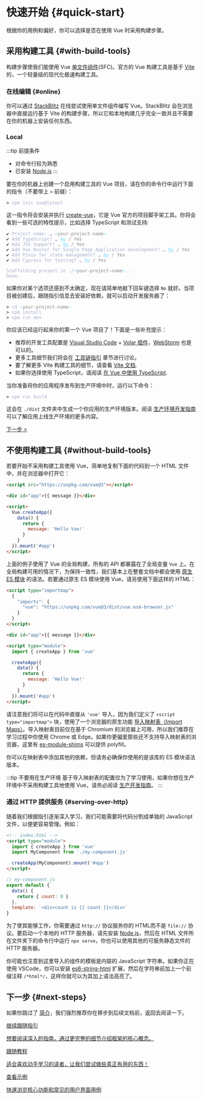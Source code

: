# 快速开始 {#quick-start}

根据你的用例和偏好，你可以选择是否在使用 Vue 时采用构建步骤。

## 采用构建工具 {#with-build-tools}

构建步骤使我们能使用 Vue [单文件组件](/guide/scaling-up/sfc)(SFC)。官方的 Vue 构建工具是基于 [Vite](https://vitejs.dev) 的，一个轻量级的现代化极速构建工具。

### 在线编辑 {#online}

你可以通过 [StackBlitz](https://vite.new/vue) 在线尝试使用单文件组件编写 Vue。StackBlitz 会在浏览器中直接运行基于 Vite 的构建步骤，所以它和本地构建几乎完全一致并且不需要在你的机器上安装任何东西。

### Local

:::tip 前提条件

- 对命令行较为熟悉
- 已安装 [Node.js](https://nodejs.org/)
  :::

要在你的机器上创建一个启用构建工具的 Vue 项目，请在你的命令行中运行下面的指令（不要带上 `>` 前缀）：

<div class="language-sh"><pre><code><span class="line"><span style="color:var(--vt-c-green);">&gt;</span> <span style="color:#A6ACCD;">npm init vue@latest</span></span></code></pre></div>

这一指令将会安装并执行 [create-vue](https://github.com/vuejs/create-vue)，它是 Vue 官方的项目脚手架工具。你将会看到一些可选的特性提示，比如选择 TypeScript 和测试支持:

<div class="language-sh"><pre><code><span style="color:var(--vt-c-green);">✔</span> <span style="color:#A6ACCD;">Project name: <span style="color:#888;">… <span style="color:#89DDFF;">&lt;</span><span style="color:#888;">your-project-name</span><span style="color:#89DDFF;">&gt;</span></span></span>
<span style="color:var(--vt-c-green);">✔</span> <span style="color:#A6ACCD;">Add TypeScript? <span style="color:#888;">… <span style="color:#89DDFF;text-decoration:underline">No</span> / Yes</span></span>
<span style="color:var(--vt-c-green);">✔</span> <span style="color:#A6ACCD;">Add JSX Support? <span style="color:#888;">… <span style="color:#89DDFF;text-decoration:underline">No</span> / Yes</span></span>
<span style="color:var(--vt-c-green);">✔</span> <span style="color:#A6ACCD;">Add Vue Router for Single Page Application development? <span style="color:#888;">… <span style="color:#89DDFF;text-decoration:underline">No</span> / Yes</span></span>
<span style="color:var(--vt-c-green);">✔</span> <span style="color:#A6ACCD;">Add Pinia for state management? <span style="color:#888;">… <span style="color:#89DDFF;text-decoration:underline">No</span> / Yes</span></span>
<span style="color:var(--vt-c-green);">✔</span> <span style="color:#A6ACCD;">Add Cypress for testing? <span style="color:#888;">… <span style="color:#89DDFF;text-decoration:underline">No</span> / Yes</span></span>
<span></span>
<span style="color:#A6ACCD;">Scaffolding project in ./<span style="color:#89DDFF;">&lt;</span><span style="color:#888;">your-project-name</span><span style="color:#89DDFF;">&gt;</span>...</span>
<span style="color:#A6ACCD;">Done.</span></code></pre></div>

如果你对某个选项还感到不太确定，现在请简单地敲下回车键选择 `No` 就好。当项目被创建后，跟随指引信息去安装好依赖，就可以启动开发服务器了：

<div class="language-sh"><pre><code><span class="line"><span style="color:var(--vt-c-green);">&gt; </span><span style="color:#A6ACCD;">cd</span><span style="color:#A6ACCD;"> </span><span style="color:#89DDFF;">&lt;</span><span style="color:#888;">your-project-name</span><span style="color:#89DDFF;">&gt;</span></span>
<span class="line"><span style="color:var(--vt-c-green);">&gt; </span><span style="color:#A6ACCD;">npm install</span></span>
<span class="line"><span style="color:var(--vt-c-green);">&gt; </span><span style="color:#A6ACCD;">npm run dev</span></span>
<span class="line"></span></code></pre></div>

你应该已经运行起来你的第一个 Vue 项目了！下面是一些补充提示：

- 推荐的开发工具配置是 [Visual Studio Code](https://code.visualstudio.com/) + [Volar 插件](https://marketplace.visualstudio.com/items?itemName=johnsoncodehk.volar)，[WebStorm](https://www.jetbrains.com/webstorm/) 也是可以的。
- 更多工具细节我们将会在 [工具链指引](/guide/scaling-up/tooling.html) 章节进行讨论。
- 要了解更多 Vite 构建工具的细节，请查看 [Vite 文档](https://cn.vitejs.dev).
- 如果你选择使用 TypeScript，请阅读 [在 Vue 中使用 TypeScript](scaling-up/typescript.html).

当你准备将你的应用程序发布到生产环境中时，运行以下命令：

<div class="language-sh"><pre><code><span class="line"><span style="color:var(--vt-c-green);">&gt; </span><span style="color:#A6ACCD;">npm run build</span></span>
<span class="line"></span></code></pre></div>

这会在 `./dist` 文件夹中生成一个你应用的生产环境版本。阅读 [生产环境开发指南](/guide/best-practices/production-deployment.html) 可以了解应用上线生产环境的更多内容。

[下一步 >](#next-steps)

## 不使用构建工具 {#without-build-tools}

若要开始不采用构建工具使用 Vue，简单地复制下面的代码到一个 HTML 文件中，并在浏览器中打开它：

```html
<script src="https://unpkg.com/vue@3"></script>

<div id="app">{{ message }}</div>

<script>
  Vue.createApp({
    data() {
      return {
        message: 'Hello Vue!'
      }
    }
  }).mount('#app')
</script>
```

上面的例子使用了 Vue 的全局构建，所有的 API 都暴露在了全局变量 `Vue` 上。在全局构建可用的情况下，为保持一致性，我们基本上在整套文档中都会使用 [原生 ES 模块](https://developer.mozilla.org/en-US/docs/Web/JavaScript/Guide/Modules) 的语法。若要通过原生 ES 模块使用 Vue，请另使用下面这样的 HTML：

```html
<script type="importmap">
  {
    "imports": {
      "vue": "https://unpkg.com/vue@3/dist/vue.esm-browser.js"
    }
  }
</script>

<div id="app">{{ message }}</div>

<script type="module">
  import { createApp } from 'vue'

  createApp({
    data() {
      return {
        message: 'Hello Vue!'
      }
    }
  }).mount('#app')
</script>
```

请注意我们将可以在代码中直接从 `'vue'` 导入，因为我们定义了 `<script type="importmap">` 块，使用了一个浏览器的原生功能 [导入映射表（Import Maps）](https://caniuse.com/import-maps)。导入映射表目前仅在基于 Chromium 的浏览器上可用，所以我们推荐在学习过程中你使用 Chrome 或 Edge。如果你更偏爱那些还不支持导入映射表的浏览器，这里有 [es-module-shims](https://github.com/guybedford/es-module-shims) 可以提供 polyfill。

你可以在映射表中添加其他的依赖，但请务必确保你使用的是该库的 ES 模块语法版本。

:::tip 不要用在生产环境
基于导入映射表的配置仅为了学习使用，如果你想在生产环境中不采用构建工具地使用 Vue，请务必阅读 [生产开发指南](/guide/best-practices/production-deployment.html#without-build-tools)。
:::

### 通过 HTTP 提供服务 {#serving-over-http}

随着我们根据指引逐渐深入学习，我们可能需要将代码分割成单独的 JavaScript 文件，以便更容易管理。例如：

```html
<!-- index.html -->
<script type="module">
  import { createApp } from 'vue'
  import MyComponent from './my-component.js'

  createApp(MyComponent).mount('#app')
</script>
```

```js
// my-component.js
export default {
  data() {
    return { count: 0 }
  },
  template: `<div>count is {{ count }}</div>`
}
```

为了使其能够工作，你需要通过 `http://` 协议服务你的 HTML而不是 `file://` 协议。要启动一个本地的 HTTP 服务器，请先安装 [Node.js](https://nodejs.org/zh/)，然后在 HTML 文件所在文件夹下的命令行中运行 `npx serve`，你也可以使用其他的可服务静态文件的 HTTP 服务器。

你可能也注意到这里导入的组件的模板是内联的 JavaScript 字符串。如果你正在使用 VSCode，你可以安装 [es6-string-html](https://marketplace.visualstudio.com/items?itemName=Tobermory.es6-string-html) 扩展，然后在字符串前加上一个前缀注释 `/*html*/`，这样你就可以为其加上语法高亮了。

## 下一步 {#next-steps}

如果你跳过了 [简介](/guide/introduction)，我们强烈推荐你在移步到后续文档前，返回去阅读一下。

<div class="vt-box-container next-steps">
  <a class="vt-box" href="/guide/essentials/application.html">
    <p class="next-steps-link">继续跟随指引</p>
    <p class="next-steps-caption">想要阅读深入的指南，通过更完整的细节介绍框架的核心概念。</p>
  </a>
  <a class="vt-box" href="/tutorial/">
    <p class="next-steps-link">跟随教程</p>
    <p class="next-steps-caption">适合喜欢动手学习的读者，让我们尝试做些真正有用的东西！</p>
  </a>
  <a class="vt-box" href="/examples/">
    <p class="next-steps-link">查看示例</p>
    <p class="next-steps-caption">快速浏览核心功能和常见的用户界面用例</p>
  </a>
</div>
